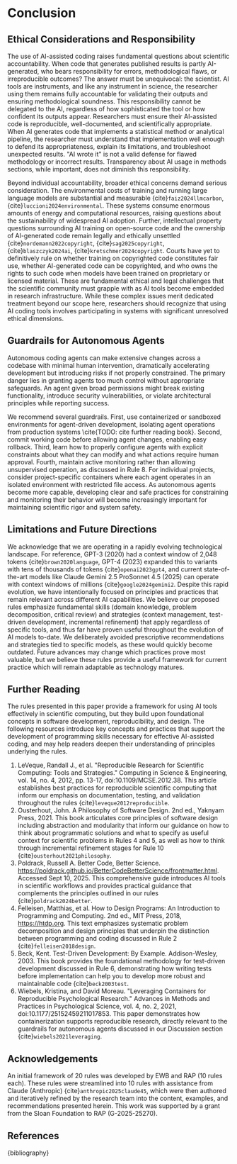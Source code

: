 # Conclusion

## Ethical Considerations and Responsibility

The use of AI-assisted coding raises fundamental questions about scientific accountability. When code that generates published results is partly AI-generated, who bears responsibility for errors, methodological flaws, or irreproducible outcomes? The answer must be unequivocal: the scientist. AI tools are instruments, and like any instrument in science, the researcher using them remains fully accountable for validating their outputs and ensuring methodological soundness. This responsibility cannot be delegated to the AI, regardless of how sophisticated the tool or how confident its outputs appear. Researchers must ensure their AI-assisted code is reproducible, well-documented, and scientifically appropriate. When AI generates code that implements a statistical method or analytical pipeline, the researcher must understand that implementation well enough to defend its appropriateness, explain its limitations, and troubleshoot unexpected results. "AI wrote it" is not a valid defense for flawed methodology or incorrect results. Transparency about AI usage in methods sections, while important, does not diminish this responsibility.

Beyond individual accountability, broader ethical concerns demand serious consideration. The environmental costs of training and running large language models are substantial and measurable {cite}`faiz2024llmcarbon`, {cite}`luccioni2024environmental`. These systems consume enormous amounts of energy and computational resources, raising questions about the sustainability of widespread AI adoption. Further, intellectual property questions surrounding AI training on open-source code and the ownership of AI-generated code remain legally and ethically unsettled {cite}`nordemann2022copyright`, {cite}`sag2025copyright`, {cite}`blaszczyk2024ai`, {cite}`kretschmer2024copyright`. Courts have yet to definitively rule on whether training on copyrighted code constitutes fair use, whether AI-generated code can be copyrighted, and who owns the rights to such code when models have been trained on proprietary or licensed material. These are fundamental ethical and legal challenges that the scientific community must grapple with as AI tools become embedded in research infrastructure. While these complex issues merit dedicated treatment beyond our scope here, researchers should recognize that using AI coding tools involves participating in systems with significant unresolved ethical dimensions.

## Guardrails for Autonomous Agents

Autonomous coding agents can make extensive changes across a codebase with minimal human intervention, dramatically accelerating development but introducing risks if not properly constrained. The primary danger lies in granting agents too much control without appropriate safeguards. An agent given broad permissions might break existing functionality, introduce security vulnerabilities, or violate architectural principles while reporting success.

We recommend several guardrails. First, use containerized or sandboxed environments for agent-driven development, isolating agent operations from production systems \cite{TODO: cite further reading book}. Second, commit working code before allowing agent changes, enabling easy rollback. Third, learn how to properly configure agents with explicit constraints about what they can modify and what actions require human approval. Fourth, maintain active monitoring rather than allowing unsupervised operation, as discussed in Rule 8. For individual projects, consider project-specific containers where each agent operates in an isolated environment with restricted file access. As autonomous agents become more capable, developing clear and safe practices for constraining and monitoring their behavior will become increasingly important for maintaining scientific rigor and system safety.

## Limitations and Future Directions

We acknowledge that we are operating in a rapidly evolving technological landscape. For reference, GPT-3 (2020) had a context window of 2,048 tokens {cite}`brown2020language`, GPT-4 (2023) expanded this to variants with tens of thousands of tokens {cite}`openai2023gpt4`, and current state-of-the-art models like Claude Gemini 2.5 ProSonnet 4.5 (2025) can operate with context windows of millions {cite}`google2024gemini2`. Despite this rapid evolution, we have intentionally focused on principles and practices that remain relevant across different AI capabilities. We believe our proposed rules emphasize fundamental skills (domain knowledge, problem decomposition, critical review) and strategies (context management, test-driven development, incremental refinement) that apply regardless of specific tools, and thus far have proven useful throughout the evolution of AI models to-date. We deliberately avoided prescriptive recommendations and strategies tied to specific models, as these would quickly become outdated. Future advances may change which practices prove most valuable, but we believe these rules provide a useful framework for current practice which will remain adaptable as technology matures.

## Further Reading

The rules presented in this paper provide a framework for using AI tools effectively in scientific computing, but they build upon foundational concepts in software development, reproducibility, and design. The following resources introduce key concepts and practices that support the development of programming skills necessary for effective AI-assisted coding, and may help readers deepen their understanding of principles underlying the rules.

1. LeVeque, Randall J., et al. "Reproducible Research for Scientific Computing: Tools and Strategies." Computing in Science & Engineering, vol. 14, no. 4, 2012, pp. 13-17, doi:10.1109/MCSE.2012.38. This article establishes best practices for reproducible scientific computing that inform our emphasis on documentation, testing, and validation throughout the rules {cite}`leveque2012reproducible`.
2. Ousterhout, John. A Philosophy of Software Design. 2nd ed., Yaknyam Press, 2021. This book articulates core principles of software design including abstraction and modularity that inform our guidance on how to think about programmatic solutions and what to specify as useful context for scientific problems in Rules 4 and 5, as well as how to think through incremental refinement stages for Rule 10 {cite}`ousterhout2021philosophy`.
3. Poldrack, Russell A. Better Code, Better Science. https://poldrack.github.io/BetterCodeBetterScience/frontmatter.html. Accessed Sept 10, 2025. This comprehensive guide introduces AI tools in scientific workflows and provides practical guidance that complements the principles outlined in our rules {cite}`poldrack2024better`.
4. Felleisen, Matthias, et al. How to Design Programs: An Introduction to Programming and Computing. 2nd ed., MIT Press, 2018, https://htdp.org. This text emphasizes systematic problem decomposition and design principles that underpin the distinction between programming and coding discussed in Rule 2 {cite}`felleisen2018design`.
5. Beck, Kent. Test-Driven Development: By Example. Addison-Wesley, 2003. This book provides the foundational methodology for test-driven development discussed in Rule 6, demonstrating how writing tests before implementation can help you to develop more robust and maintainable code {cite}`beck2003test`.
6. Wiebels, Kristina, and David Moreau. "Leveraging Containers for Reproducible Psychological Research." Advances in Methods and Practices in Psychological Science, vol. 4, no. 2, 2021, doi:10.1177/25152459211017853. This paper demonstrates how containerization supports reproducible research, directly relevant to the guardrails for autonomous agents discussed in our Discussion section {cite}`wiebels2021leveraging`.

## Acknowledgements

An initial framework of 20 rules was developed by EWB and RAP (10 rules each). These rules were streamlined into 10 rules with assistance from Claude (Anthropic) {cite}`anthropic2025claude45`, which were then authored and iteratively refined by the research team into the content, examples, and recommendations presented herein. This work was supported by a grant from the Sloan Foundation to RAP (G-2025-25270).

## References

{bibliography}